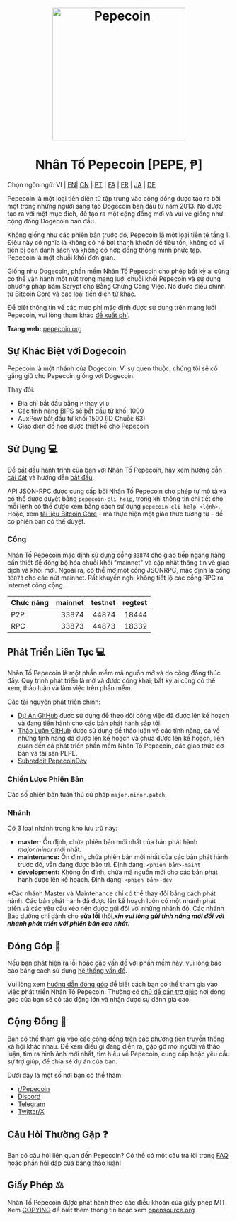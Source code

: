 <h1 align="center">
<img src="https://i.imgur.com/yap2xAX.png" alt="Pepecoin" width="300"/>
<br/><br/>
Nhân Tố Pepecoin [PEPE, Ᵽ]
</h1>

Chọn ngôn ngữ: VI | [EN](./README.md)| [CN](./README_zh_CN.md) | [PT](./README_pt_BR.md) | [FA](./README_fa_IR.md) | [FR](./README_fr_FR.md) | [JA](./README_ja_JP.md) | [DE](./README_de_DE.md)

Pepecoin là một loại tiền điện tử tập trung vào cộng đồng được tạo ra bởi một trong những người sáng tạo Dogecoin ban đầu từ năm 2013. Nó được tạo ra với một mục đích, để tạo ra một cộng đồng mới và vui vẻ giống như cộng đồng Dogecoin ban đầu.

Không giống như các phiên bản trước đó, Pepecoin là một loại tiền tệ tầng 1. Điều này có nghĩa là không có hồ bơi thanh khoản để tiêu tốn, không có ví tiền bị đen danh sách và không có hợp đồng thông minh phức tạp. Pepecoin là một chuỗi khối đơn giản.

Giống như Dogecoin, phần mềm Nhân Tố Pepecoin cho phép bất kỳ ai cũng có thể vận hành một nút trong mạng lưới chuỗi khối Pepecoin và sử dụng phương pháp băm Scrypt cho Bằng Chứng Công Việc. Nó được điều chỉnh từ Bitcoin Core và các loại tiền điện tử khác.

Để biết thông tin về các mức phí mặc định được sử dụng trên mạng lưới Pepecoin, vui lòng tham khảo [đề xuất phí](doc/fee-recommendation.md).

**Trang web:** [pepecoin.org](https://pepecoin.org)

## Sự Khác Biệt với Dogecoin

Pepecoin là một nhánh của Dogecoin. Vì sự quen thuộc, chúng tôi sẽ cố gắng giữ cho Pepecoin giống với Dogecoin.

Thay đổi:

* Địa chỉ bắt đầu bằng `P` thay vì `D`
* Các tính năng BIPS sẽ bắt đầu từ khối 1000
* AuxPow bắt đầu từ khối 1500 (ID Chuỗi: 63)
* Giao diện đồ họa được thiết kế cho Pepecoin

## Sử Dụng 💻

Để bắt đầu hành trình của bạn với Nhân Tố Pepecoin, hãy xem [hướng dẫn cài đặt](INSTALL.md) và hướng dẫn [bắt đầu](doc/getting-started.md).

API JSON-RPC được cung cấp bởi Nhân Tố Pepecoin cho phép tự mô tả và có thể được duyệt bằng `pepecoin-cli help`, trong khi thông tin chi tiết cho mỗi lệnh có thể được xem bằng cách sử dụng `pepecoin-cli help <lệnh>`. Hoặc, xem [tài liệu Bitcoin Core](https://developer.bitcoin.org/reference/rpc/) - mà thực hiện một giao thức tương tự - để có phiên bản có thể duyệt.

### Cổng

Nhân Tố Pepecoin mặc định sử dụng cổng `33874` cho giao tiếp ngang hàng cần thiết để đồng bộ hóa chuỗi khối "mainnet" và cập nhật thông tin về giao dịch và khối mới. Ngoài ra, có thể mở một cổng JSONRPC, mặc định là cổng `33873` cho các nút mainnet. Rất khuyến nghị không tiết lộ các cổng RPC ra internet công cộng.

| Chức năng | mainnet | testnet | regtest |
| :------- | ------: | ------: | ------: |
| P2P      |   33874 |   44874 |   18444 |
| RPC      |   33873 |   44873 |   18332 |

## Phát Triển Liên Tục 💻

Nhân Tố Pepecoin là một phần mềm mã nguồn mở và do cộng đồng thúc đẩy. Quy trình phát triển là mở và được công khai; bất kỳ ai cũng có thể xem, thảo luận và làm việc trên phần mềm.

Các tài nguyên phát triển chính:

* [Dự Án GitHub](https://github.com/pepecoinppc/pepecoin/projects) được sử dụng để theo dõi công việc đã được lên kế hoạch và đang tiến hành cho các bản phát hành sắp tới.
* [Thảo Luận GitHub](https://github.com/pepecoinppc/pepecoin/discussions) được sử dụng để thảo luận về các tính năng, cả về những tính năng đã được lên kế hoạch và chưa được lên kế hoạch, liên quan đến cả phát triển phần mềm Nhân Tố Pepecoin, các giao thức cơ bản và tài sản PEPE.
* [Subreddit PepecoinDev](https://www.reddit.com/r/pepecoindev/)

### Chiến Lược Phiên Bản
Các số phiên bản tuân thủ cú pháp ```major.minor.patch```.

### Nhánh
Có 3 loại nhánh trong kho lưu trữ này:

- **master:** Ổn định, chứa phiên bản mới nhất của bản phát hành *major.minor* mới nhất.
- **maintenance:** Ổn định, chứa phiên bản mới nhất của các bản phát hành trước đó, vẫn đang được bảo trì. Định dạng: ```<phiên bản>-maint```
- **development:** Không ổn định, chứa mã nguồn mới cho các bản phát hành được lên kế hoạch. Định dạng: ```<phiên bản>-dev```

*Các nhánh Master và Maintenance chỉ có thể thay đổi bằng cách phát hành. Các bản phát hành đã được lên kế hoạch luôn có một nhánh phát triển và các yêu cầu kéo nên được gửi đối với những nhánh đó. Các nhánh Bảo dưỡng chỉ dành cho **sửa lỗi** thôi,***xin vui lòng gửi tính năng mới đối với nhánh phát triển với phiên bản cao nhất.***

## Đóng Góp 🤝

Nếu bạn phát hiện ra lỗi hoặc gặp vấn đề với phần mềm này, vui lòng báo cáo bằng cách sử dụng [hệ thống vấn đề](https://github.com/pepecoinppc/pepecoin/issues/new?assignees=&labels=bug&template=bug_report.md&title=%5Bbug%5D+).

Vui lòng xem [hướng dẫn đóng góp](CONTRIBUTING.md) để biết cách bạn có thể tham gia vào việc phát triển Nhân Tố Pepecoin. Thường có [chủ đề cần trợ giúp](https://github.com/pepecoinppc/pepecoin/labels/help%20wanted) nơi đóng góp của bạn sẽ có tác động lớn và nhận được sự đánh giá cao.

## Cộng Đồng 🐸

Bạn có thể tham gia vào các cộng đồng trên các phương tiện truyền thông xã hội khác nhau.
Để xem điều gì đang diễn ra, gặp gỡ mọi người và thảo luận, tìm ra hình ảnh mới nhất, tìm hiểu về Pepecoin, cung cấp hoặc yêu cầu sự trợ giúp, để chia sẻ dự án của bạn.

Dưới đây là một số nơi bạn có thể thăm:

* [r/Pepecoin](https://www.reddit.com/r/pepecoin/)
* [Discord](https://pepecoin.org/discord)
* [Telegram](https://t.me/PepecoinGroup)
* [Twitter/X](https://twitter.com/PepecoinNetwork)

## Câu Hỏi Thường Gặp ❓

Bạn có câu hỏi liên quan đến Pepecoin? Có thể có một câu trả lời trong [FAQ](doc/FAQ.md) hoặc phần [hỏi đáp](https://github.com/pepecoinppc/pepecoin/discussions/categories/q-a) của bảng thảo luận!

## Giấy Phép ⚖️
Nhân Tố Pepecoin được phát hành theo các điều khoản của giấy phép MIT. Xem
[COPYING](COPYING) để biết thêm thông tin hoặc xem
[opensource.org](https://opensource.org/licenses/MIT)
